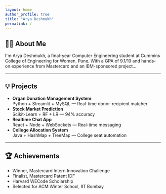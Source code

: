 ```yaml
---
layout: home
author_profile: true
title: "Arya Deshmukh"
permalink: /
---
```


## 👩‍💻 About Me

I'm Arya Deshmukh, a final-year Computer Engineering student at Cummins College of Engineering for Women, Pune. With a GPA of 9.1/10 and hands-on experience from Mastercard and an IBM-sponsored project...

---

## 💡 Projects

- **Organ Donation Management System**  
  Python + Streamlit + MySQL — Real-time donor-recipient matcher  
- **Stock Market Prediction**  
  Scikit-Learn + RF + LR — 94% accuracy  
- **Realtime Chat App**  
  React + Node + WebSockets — Real-time messaging  
- **College Allocation System**  
  Java + HashMap + TreeMap — College seat automation

---

## 🏆 Achievements

- Winner, Mastercard Intern Innovation Challenge  
- Finalist, Mastercard Patent IDF  
- Harvard WECode Scholarship  
- Selected for ACM Winter School, IIT Bombay
